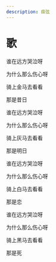 ```yaml
---
description: 痖弦
---
```


# 歌

谁在远方哭泣呀

为什么那么伤心呀

骑上金马去看看

那是昔日



谁在远方哭泣呀

为什么那么伤心呀

骑上灰马去看看

那是明日



谁在远方哭泣呀

为什么那么伤心呀

骑上白马去看看

那是恋



谁在远方哭泣呀

为什么那么伤心呀

骑上黑马去看看

那是死

